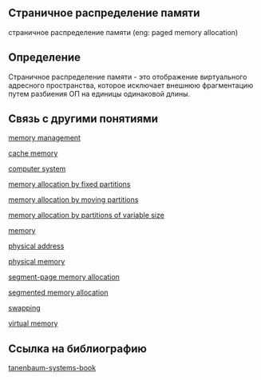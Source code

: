 ## Страничное распределение памяти
страничное распределение памяти (eng: paged memory allocation) 

## Определение
Страничное распределение памяти - это отображение виртуального адресного пространства, которое исключает внешнюю фрагментацию путем разбиения ОП на единицы одинаковой длины.
## Связь с другими понятиями

[memory management](https://github.com/vernikkkkkkkkkkkkkkkkkkk/concept/blob/main/virtual%20machines/memory%20management/memory%20management.md)

[cache memory](https://github.com/vernikkkkkkkkkkkkkkkkkkk/concept/blob/main/virtual%20machines/memory%20management/cache%20memory.md)

[computer system](https://github.com/vernikkkkkkkkkkkkkkkkkkk/concept/blob/main/virtual%20machines/memory%20management/computer%20system.md)

[memory allocation by fixed partitions](https://github.com/vernikkkkkkkkkkkkkkkkkkk/concept/blob/main/virtual%20machines/memory%20management/memory%20allocation%20by%20fixed%20partitions.md)

[memory allocation by moving partitions](https://github.com/vernikkkkkkkkkkkkkkkkkkk/concept/blob/main/virtual%20machines/memory%20management/memory%20allocation%20by%20moving%20partitions.md)

[memory allocation by partitions of variable size](https://github.com/vernikkkkkkkkkkkkkkkkkkk/concept/blob/main/virtual%20machines/memory%20management/memory%20allocation%20by%20partitions%20of%20variable%20size.md)

[memory](https://github.com/vernikkkkkkkkkkkkkkkkkkk/concept/blob/main/virtual%20machines/memory%20management/memory.md)

[physical address](https://github.com/vernikkkkkkkkkkkkkkkkkkk/concept/blob/main/virtual%20machines/memory%20management/physical%20address.md)

[physical  memory](https://github.com/vernikkkkkkkkkkkkkkkkkkk/concept/blob/main/virtual%20machines/memory%20management/physical%20memory.md)

[segment-page memory allocation](https://github.com/vernikkkkkkkkkkkkkkkkkkk/concept/blob/main/virtual%20machines/memory%20management/segment-page%20memory%20allocation.md)

[segmented memory allocation](https://github.com/vernikkkkkkkkkkkkkkkkkkk/concept/blob/main/virtual%20machines/memory%20management/segmented%20memory%20allocation.md)

[swapping](https://github.com/vernikkkkkkkkkkkkkkkkkkk/concept/blob/main/virtual%20machines/memory%20management/swapping.md)

[virtual memory](https://github.com/vernikkkkkkkkkkkkkkkkkkk/concept/blob/main/virtual%20machines/memory%20management/virtual%20memory.md)
## Cсылка на библиографию

[tanenbaum-systems-book](https://github.com/vernikkkkkkkkkkkkkkkkkkk/concept/blob/main/bibliography/memory%20management/tanenbaum-systems-book.md)

